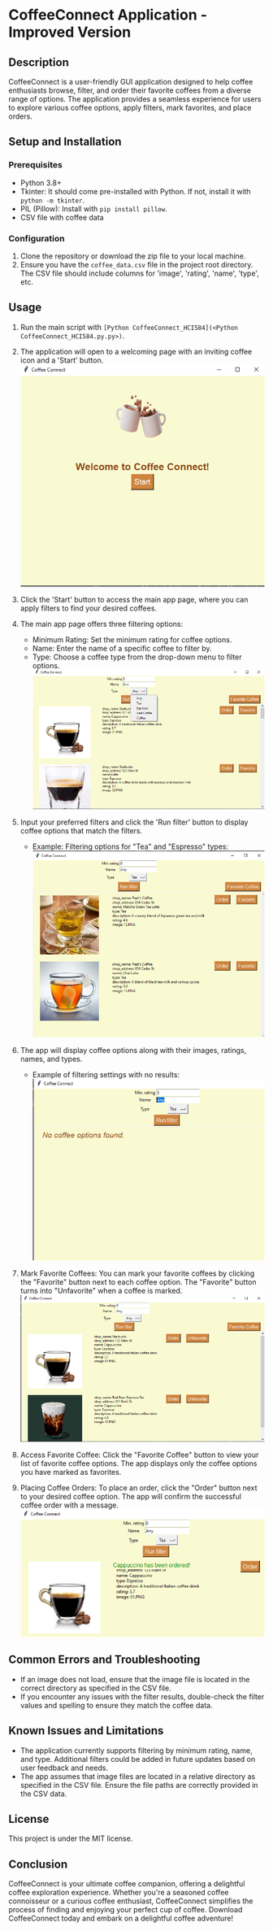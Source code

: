 # CoffeeConnect Application - Improved Version

## Description

CoffeeConnect is a user-friendly GUI application designed to help coffee enthusiasts browse, filter, and order their favorite coffees from a diverse range of options. The application provides a seamless experience for users to explore various coffee options, apply filters, mark favorites, and place orders.

## Setup and Installation

### Prerequisites

- Python 3.8+
- Tkinter: It should come pre-installed with Python. If not, install it with `python -m tkinter`.
- PIL (Pillow): Install with `pip install pillow`.
- CSV file with coffee data

### Configuration

1. Clone the repository or download the zip file to your local machine.
2. Ensure you have the `coffee_data.csv` file in the project root directory. The CSV file should include columns for 'image', 'rating', 'name', 'type', etc.

## Usage

1. Run the main script with `[Python CoffeeConnect_HCI584](<Python CoffeeConnect_HCI584.py.py>)`.
2. The application will open to a welcoming page with an inviting coffee icon and a 'Start' button.
   ![Welcome Page](image/WelcomePage.png)
3. Click the 'Start' button to access the main app page, where you can apply filters to find your desired coffees.
4. The main app page offers three filtering options:
   - Minimum Rating: Set the minimum rating for coffee options.
   - Name: Enter the name of a specific coffee to filter by.
   - Type: Choose a coffee type from the drop-down menu to filter options.
   ![Filter Options](image/FilterOptions.png)
5. Input your preferred filters and click the 'Run filter' button to display coffee options that match the filters.
   - Example: Filtering options for "Tea" and "Espresso" types:
   ![Filter Results](image/FilterResults.png)
6. The app will display coffee options along with their images, ratings, names, and types.
   - Example of filtering settings with no results:
   ![No Results](image/NoResults.png)
7. Mark Favorite Coffees: You can mark your favorite coffees by clicking the "Favorite" button next to each coffee option. The "Favorite" button turns into "Unfavorite" when a coffee is marked.
   ![Mark Favorites](image/MarkFavorites.png)
8. Access Favorite Coffee: Click the "Favorite Coffee" button to view your list of favorite coffee options. The app displays only the coffee options you have marked as favorites.
  
9. Placing Coffee Orders: To place an order, click the "Order" button next to your desired coffee option. The app will confirm the successful coffee order with a message.
   ![Order Confirmation](image/OrderConfirmation.png)

## Common Errors and Troubleshooting

- If an image does not load, ensure that the image file is located in the correct directory as specified in the CSV file.
- If you encounter any issues with the filter results, double-check the filter values and spelling to ensure they match the coffee data.

## Known Issues and Limitations

- The application currently supports filtering by minimum rating, name, and type. Additional filters could be added in future updates based on user feedback and needs.
- The app assumes that image files are located in a relative directory as specified in the CSV file. Ensure the file paths are correctly provided in the CSV data.

## License

This project is under the MIT license.

## Conclusion

CoffeeConnect is your ultimate coffee companion, offering a delightful coffee exploration experience. Whether you're a seasoned coffee connoisseur or a curious coffee enthusiast, CoffeeConnect simplifies the process of finding and enjoying your perfect cup of coffee. Download CoffeeConnect today and embark on a delightful coffee adventure!